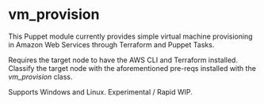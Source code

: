 # vm_provision

This Puppet module currently provides simple virtual machine provisioning in Amazon Web Services through Terraform and Puppet Tasks.

Requires the target node to have the AWS CLI and Terraform installed. Classify the target node with the aforementioned pre-reqs installed with the *vm_provision* class.

Supports Windows and Linux. Experimental / Rapid WIP.
